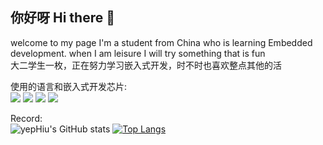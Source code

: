## 你好呀 Hi there 👋  

welcome to my page
I'm a student from China who is learning Embedded development. when I am leisure I will try something that is fun  
大二学生一枚，正在努力学习嵌入式开发，时不时也喜欢整点其他的活

使用的语言和嵌入式开发芯片:  
![](https://img.shields.io/badge/Clang--blue)
![](https://img.shields.io/badge/python-3.10-blueviolet)
![](https://img.shields.io/badge/stm32-f4xx-brightgreen)
![](https://img.shields.io/badge/stm32-f1xx-blue)

Record:  
![yepHiu's GitHub stats](https://github-readme-stats.vercel.app/api?username=yepHiu)
[![Top Langs](https://github-readme-stats.vercel.app/api/top-langs/?username=yepHiu&layout=compact)](https://github.com/anuraghazra/github-readme-stats)
